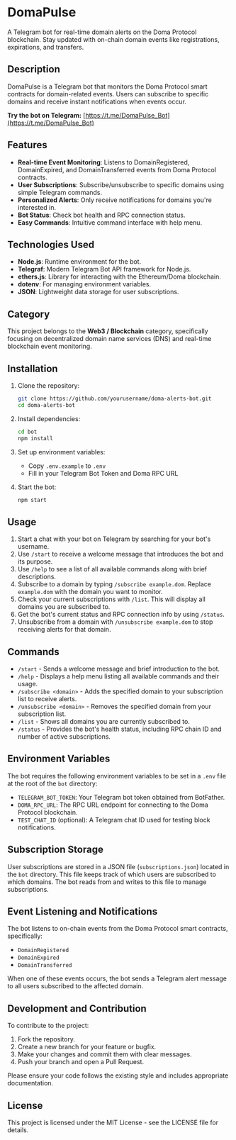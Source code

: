 # DomaPulse

A Telegram bot for real-time domain alerts on the Doma Protocol blockchain. Stay updated with on-chain domain events like registrations, expirations, and transfers.

## Description

DomaPulse is a Telegram bot that monitors the Doma Protocol smart contracts for domain-related events. Users can subscribe to specific domains and receive instant notifications when events occur.

**Try the bot on Telegram:** [https://t.me/DomaPulse_Bot](https://t.me/DomaPulse_Bot)

## Features

- **Real-time Event Monitoring**: Listens to DomainRegistered, DomainExpired, and DomainTransferred events from Doma Protocol contracts.
- **User Subscriptions**: Subscribe/unsubscribe to specific domains using simple Telegram commands.
- **Personalized Alerts**: Only receive notifications for domains you're interested in.
- **Bot Status**: Check bot health and RPC connection status.
- **Easy Commands**: Intuitive command interface with help menu.

## Technologies Used

- **Node.js**: Runtime environment for the bot.
- **Telegraf**: Modern Telegram Bot API framework for Node.js.
- **ethers.js**: Library for interacting with the Ethereum/Doma blockchain.
- **dotenv**: For managing environment variables.
- **JSON**: Lightweight data storage for user subscriptions.

## Category

This project belongs to the **Web3 / Blockchain** category, specifically focusing on decentralized domain name services (DNS) and real-time blockchain event monitoring.

## Installation

1. Clone the repository:
   ```bash
   git clone https://github.com/yourusername/doma-alerts-bot.git
   cd doma-alerts-bot
   ```

2. Install dependencies:
   ```bash
   cd bot
   npm install
   ```

3. Set up environment variables:
   - Copy `.env.example` to `.env`
   - Fill in your Telegram Bot Token and Doma RPC URL

4. Start the bot:
   ```bash
   npm start
   ```

## Usage

1. Start a chat with your bot on Telegram by searching for your bot's username.
2. Use `/start` to receive a welcome message that introduces the bot and its purpose.
3. Use `/help` to see a list of all available commands along with brief descriptions.
4. Subscribe to a domain by typing `/subscribe example.dom`. Replace `example.dom` with the domain you want to monitor.
5. Check your current subscriptions with `/list`. This will display all domains you are subscribed to.
6. Get the bot's current status and RPC connection info by using `/status`.
7. Unsubscribe from a domain with `/unsubscribe example.dom` to stop receiving alerts for that domain.

## Commands

- `/start` - Sends a welcome message and brief introduction to the bot.
- `/help` - Displays a help menu listing all available commands and their usage.
- `/subscribe <domain>` - Adds the specified domain to your subscription list to receive alerts.
- `/unsubscribe <domain>` - Removes the specified domain from your subscription list.
- `/list` - Shows all domains you are currently subscribed to.
- `/status` - Provides the bot's health status, including RPC chain ID and number of active subscriptions.

## Environment Variables

The bot requires the following environment variables to be set in a `.env` file at the root of the `bot` directory:

- `TELEGRAM_BOT_TOKEN`: Your Telegram bot token obtained from BotFather.
- `DOMA_RPC_URL`: The RPC URL endpoint for connecting to the Doma Protocol blockchain.
- `TEST_CHAT_ID` (optional): A Telegram chat ID used for testing block notifications.

## Subscription Storage

User subscriptions are stored in a JSON file (`subscriptions.json`) located in the `bot` directory. This file keeps track of which users are subscribed to which domains. The bot reads from and writes to this file to manage subscriptions.

## Event Listening and Notifications

The bot listens to on-chain events from the Doma Protocol smart contracts, specifically:

- `DomainRegistered`
- `DomainExpired`
- `DomainTransferred`

When one of these events occurs, the bot sends a Telegram alert message to all users subscribed to the affected domain.

## Development and Contribution

To contribute to the project:

1. Fork the repository.
2. Create a new branch for your feature or bugfix.
3. Make your changes and commit them with clear messages.
4. Push your branch and open a Pull Request.

Please ensure your code follows the existing style and includes appropriate documentation.

## License

This project is licensed under the MIT License - see the LICENSE file for details.
